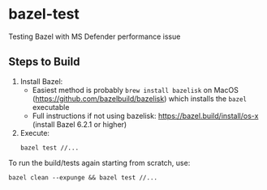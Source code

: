 # bazel-test

Testing Bazel with MS Defender performance issue

## Steps to Build

1. Install Bazel: 
    * Easiest method is probably `brew install bazelisk` on MacOS (https://github.com/bazelbuild/bazelisk) which installs the `bazel` executable
    * Full instructions if not using bazelisk: https://bazel.build/install/os-x (install Bazel 6.2.1 or higher)
2. Execute: 
   ```
   bazel test //...
   ```

To run the build/tests again starting from scratch, use:

```
bazel clean --expunge && bazel test //...
```